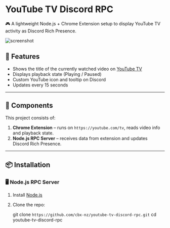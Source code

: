# YouTube TV Discord RPC

🎮 A lightweight Node.js + Chrome Extension setup to display YouTube TV activity as Discord Rich Presence.

![screenshot](https://i.imgur.com/your_image.png) <!-- Replace with your actual screenshot if desired -->

## 🚀 Features

- Shows the title of the currently watched video on [YouTube TV](https://youtube.com/tv)
- Displays playback state (Playing / Paused)
- Custom YouTube icon and tooltip on Discord
- Updates every 15 seconds

---

## 🧩 Components

This project consists of:

1. **Chrome Extension** – runs on `https://youtube.com/tv`, reads video info and playback state.
2. **Node.js RPC Server** – receives data from extension and updates Discord Rich Presence.

---

## 📦 Installation

### 🖥 Node.js RPC Server

1. Install [Node.js](https://nodejs.org/)
2. Clone the repo:

   git clone ```https://github.com/cbx-nz/youtube-tv-discord-rpc.git```
   cd youtube-tv-discord-rpc

